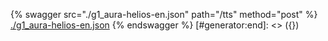 [#generator:start]: <> ({ "template": "openapi" })
{% swagger src="./g1_aura-helios-en.json" path="/tts" method="post" %}
[./g1_aura-helios-en.json](./g1_aura-helios-en.json)
{% endswagger %}
[#generator:end]: <> ({})